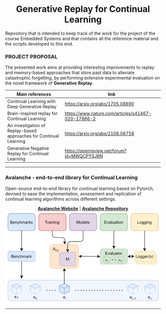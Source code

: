 <div align="center">
    
# Generative Replay for Continual Learning
</div>
Repository that is intended to keep track of the work for the project of the course Embedded Systems and that contains all the reference material and the scripts developed to this end.

### PROJECT PROPOSAL
The presented work aims at providing interesting improvements to replay and memory-based approaches that store past data to alleviate catastrophic forgetting, by performing extensive experimental evaluation on the novel framework of **Generative Replay**.

Main references                                             | link         
------------------------------------------------------------|---------------------------------
Continual Learning with Deep Generative Replay              | https://arxiv.org/abs/1705.08690
Brain-inspired replay for Continual Learning                | https://www.nature.com/articles/s41467-020-17866-2
An investigation of Replay-based approaches for Continual Learning | https://arxiv.org/abs/2108.06758
Generative Negative Replay for Continual Learning           | https://openreview.net/forum?id=MWQCPYSJRN

***

### Avalanche - end-to-end library for Continual Learning
Open-source end-to-end library for continual learning based on Pytorch, devised to ease the implementation, assessment and replication of continual learning algorithms across different settings.

<div align="center">
  
**[Avalanche Website](https://avalanche.continualai.org)** | **[Avalanche Repository](https://github.com/ContinualAI/avalanche)**
<img src="avalanche_library.png" alt="drawing" style="width:700px;"/>
</div>

***
